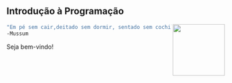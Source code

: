 ## Introdução à Programação

<img src="https://i.pinimg.com/736x/8c/41/01/8c41013f6ce7ae67cb443c631ffca99c.jpg" width="120" align="right"> </a>

```bash
"Em pé sem cair,deitado sem dormir, sentado sem cochilar e fazendo pose."
-Mussum
```

Seja bem-vindo!
